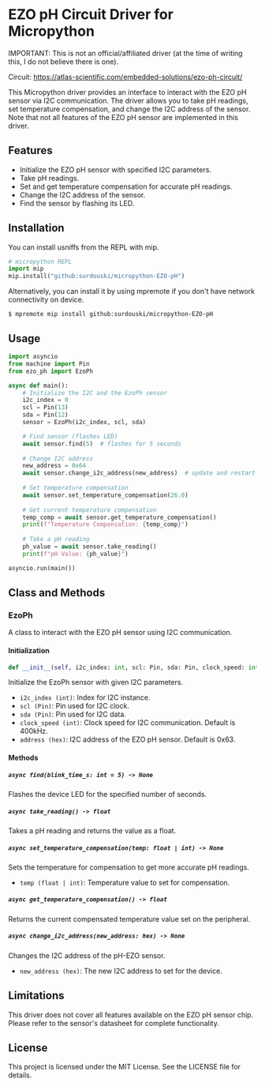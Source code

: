 # EZO pH Circuit Driver for Micropython

IMPORTANT: This is not an official/affiliated driver (at the time of writing this, I do not believe there is one).

Circuit: https://atlas-scientific.com/embedded-solutions/ezo-ph-circuit/

This Micropython driver provides an interface to interact with the EZO pH sensor via I2C communication. The driver allows you to take pH readings, set temperature compensation, and change the I2C address of the sensor. Note that not all features of the EZO pH sensor are implemented in this driver.

## Features

- Initialize the EZO pH sensor with specified I2C parameters.
- Take pH readings.
- Set and get temperature compensation for accurate pH readings.
- Change the I2C address of the sensor.
- Find the sensor by flashing its LED.

## Installation

You can install usniffs from the REPL with mip.

```python
# micropython REPL
import mip
mip.install("github:surdouski/micropython-EZO-pH")
```

Alternatively, you can install it by using mpremote if you don't have network connectivity on device.

```
$ mpremote mip install github:surdouski/micropython-EZO-pH
```

## Usage

```python
import asyncio
from machine import Pin
from ezo_ph import EzoPh

async def main():
    # Initialize the I2C and the EzoPh sensor
    i2c_index = 0
    scl = Pin(13)
    sda = Pin(12)
    sensor = EzoPh(i2c_index, scl, sda)

    # Find sensor (flashes LED)
    await sensor.find(5)  # flashes for 5 seconds
    
    # Change I2C address
    new_address = 0x64
    await sensor.change_i2c_address(new_address)  # update and restart chip with new i2c address
    
    # Set temperature compensation
    await sensor.set_temperature_compensation(26.0)
    
    # Get current temperature compensation
    temp_comp = await sensor.get_temperature_compensation()
    print(f"Temperature Compensation: {temp_comp}")
    
    # Take a pH reading
    ph_value = await sensor.take_reading()
    print(f"pH Value: {ph_value}")

asyncio.run(main())
```

## Class and Methods

### EzoPh

A class to interact with the EZO pH sensor using I2C communication.

#### Initialization

```python
def __init__(self, i2c_index: int, scl: Pin, sda: Pin, clock_speed: int = 400000, address: hex = 0x63)
```

Initialize the EzoPh sensor with given I2C parameters.

- `i2c_index (int)`: Index for I2C instance.
- `scl (Pin)`: Pin used for I2C clock.
- `sda (Pin)`: Pin used for I2C data.
- `clock_speed (int)`: Clock speed for I2C communication. Default is 400kHz.
- `address (hex)`: I2C address of the EZO pH sensor. Default is 0x63.

#### Methods

##### `async find(blink_time_s: int = 5) -> None`

Flashes the device LED for the specified number of seconds.

##### `async take_reading() -> float`

Takes a pH reading and returns the value as a float.

##### `async set_temperature_compensation(temp: float | int) -> None`

Sets the temperature for compensation to get more accurate pH readings.

- `temp (float | int)`: Temperature value to set for compensation.

##### `async get_temperature_compensation() -> float`

Returns the current compensated temperature value set on the peripheral.

##### `async change_i2c_address(new_address: hex) -> None`

Changes the I2C address of the pH-EZO sensor.

- `new_address (hex)`: The new I2C address to set for the device.

## Limitations

This driver does not cover all features available on the EZO pH sensor chip. Please refer to the sensor's datasheet for complete functionality.

## License

This project is licensed under the MIT License. See the LICENSE file for details.